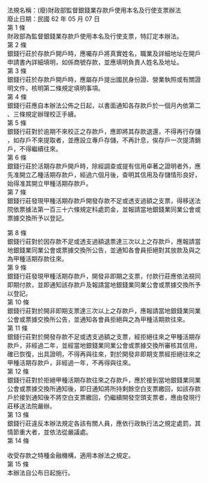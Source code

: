 法規名稱：(廢)財政部監督銀錢業存款戶使用本名及行使支票辦法  
廢止日期：民國 62 年 05 月 07 日  
第 1 條  
財政部為監督銀錢業存款戶使用本名及行使支票，特訂定本辦法。  
第 2 條  
銀錢行莊於存款戶開戶時，應囑存戶將真實姓名，職業及詳細地址在開戶  
申請書內詳細填明，如係商號存款，並應填明負責人姓名及地址。  
第 3 條  
銀錢行莊於存款戶開戶時，應屬存戶提出國民身份證、營業執照或有關證  
明文件，核明第二條規定填明事項。  
第 4 條  
銀錢行莊應自本辦法公佈之日起，以書面通知各存款戶於一個月內依第二  
、三條規定辦理校正手續。  
第 5 條  
銀錢行莊對於逾期不來校正之存款戶，應即將其存款退還，不得再行存儲  
，如存戶不來提取者，並應設立專戶存儲，不再計息，俟存戶一次提清銷  
戶，不得繼續往來。  
第 6 條  
銀錢行莊於活期存款戶開戶時，除經調查或提有信用卓著之證明者外，應  
先准開立乙種活期存款戶，經過六個月後，查明其信用及存儲情形良好，  
始得准其開立甲種活期存款戶。  
第 7 條  
銀錢行莊發現甲種活期存款戶開發存款不足或透支過額之支票，得移送法  
院依票據法第一百三十六條規定科處罰金，並報請當地銀錢業同業公會或  
票據交換所予以登記。  


第 8 條  
銀錢行莊對於因存款不足或透支過額退票達三次以上之存款戶，應報請當  
地銀錢業同業公會或票據交換所公告，並通知各會員拒絕對其放款及與之  
為甲種活期存款往來。  
第 9 條  
銀錢行莊發現甲種活期存款戶，開發非即期之支票，付款行莊應依法視同  
即期付款，並即通知該存款戶及報請當地銀錢業同業公會或票據交換所予  
以登記。  
第 10 條  
銀錢行莊對於開非即期支票達三次以上之存款戶，應報請當地銀錢業同業  
公會或票據交換所公告，並通知各會員拒絕與之為甲種活期款往來。  
第 11 條  
銀錢行莊對於開發存款不足或透支過額之支票，經拒絕往來之甲種活期存  
款戶，非經過二年，並經當地銀錢業同業公會或票據交換所審核其信用，  
確已恢復，出具證明，不得再與往來，對於開發非即期支票經拒絕往來之  
甲種活期存款戶，非經過一年，不再得與往來。  
第 12 條  
銀錢行莊對於拒絕甲種活期存款往來之存款戶，應於接到當地銀錢業同業  
公會或票據交換所通知後，即日通知將所持剩餘空白支票繳回，如該存款  
戶於接到通知後不將空白支票繳回，仍繼續開發空頭支票者，應由發現行  
莊移送法院嚴辦。  
第 13 條  
銀錢行莊違反本辦法規定各該有關人員，應依行政執行法之規定處罰，其  
情節重大者，並依法從嚴議處。  
第 14 條  


收受存款之特種金融機構，適用本辦法之規定。  
第 15 條  
本辦法自公布日起施行。  


